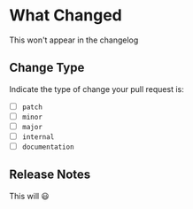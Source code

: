 # What Changed

This won't appear in the changelog

## Change Type

Indicate the type of change your pull request is:

- [ ] `patch`
- [ ] `minor`
- [ ] `major`
- [ ] `internal`
- [ ] `documentation`

## Release Notes

This will 😃
